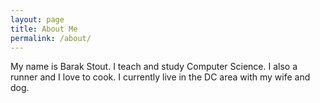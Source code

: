 ```yaml
---
layout: page
title: About Me
permalink: /about/
---
```


My name is Barak Stout. I teach and study Computer Science. I also a runner and I love to cook. I currently live in the DC area with my wife and dog.
